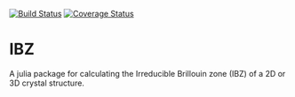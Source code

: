 [![Build Status](https://travis-ci.org/jerjorg/IBZ.svg?branch=master)](https://travis-ci.org/jerjorg/IBZ) [![Coverage Status](https://coveralls.io/repos/github/jerjorg/IBZ/badge.svg?branch=master)](https://coveralls.io/github/jerjorg/IBZ?branch=master)

# IBZ
A julia package for calculating the Irreducible Brillouin zone (IBZ) of a 2D or
3D crystal structure.
